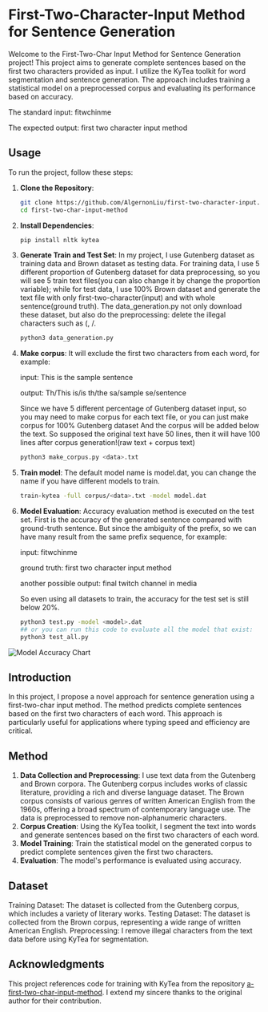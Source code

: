 # First-Two-Character-Input Method for Sentence Generation

Welcome to the First-Two-Char Input Method for Sentence Generation project! This project aims to generate complete sentences based on the first two characters provided as input. I utilize the KyTea toolkit for word segmentation and sentence generation. The approach includes training a statistical model on a preprocessed corpus and evaluating its performance based on accuracy.

The standard input: fitwchinme
   
The expected output: first two character input method

## Usage

To run the project, follow these steps:

1. **Clone the Repository**:
   ```sh
   git clone https://github.com/AlgernonLiu/first-two-character-input.git
   cd first-two-char-input-method

2. **Install Dependencies**:
   ```sh
   pip install nltk kytea

3. **Generate Train and Test Set**:
   In my project, I use Gutenberg dataset as training data and Brown dataset as testing data. For training data, I use 5 different proportion of Gutenberg dataset for data preprocessing, so you will see 5 train text files(you can also change it by change the proportion variable); while for test data, I use 100% Brown dataset and generate the text file with only first-two-character(input) and with whole sentence(ground truth). The data_generation.py not only download these dataset, but also do the preprocessing: delete the illegal characters such as (, /.
   ```sh
   python3 data_generation.py

4. **Make corpus**:
   It will exclude the first two characters from each word, for example:
   
   input: This is the sample sentence
   
   output: Th/This is/is th/the sa/sample se/sentence   
   
   Since we have 5 different percentage of Gutenberg dataset input, so you may need to make corpus for each text file, or you can just make corpus for 100% Gutenberg dataset
   And the corpus will be added below the text. So supposed the original text have 50 lines, then it will have 100 lines after corpus generation!(raw text + corpus text)
   ```sh
   python3 make_corpus.py <data>.txt

5. **Train model**:
   The default model name is model.dat, you can change the name if you have different models to train.
   ```sh
   train-kytea -full corpus/<data>.txt -model model.dat

6. **Model Evaluation**:
   Accuracy evaluation method is executed on the test set. First is the accuracy of the generated sentence compared with ground-truth sentence. But since the ambiguity of the prefix, so we can have many result from the same prefix sequence, for example:
   
   input: fitwchinme
   
   ground truth: first two character input method
   
   another possible output: final twitch channel in media
   
   So even using all datasets to train, the accuracy for the test set is still below 20%.
   ```sh
   python3 test.py -model <model>.dat
   ## or you can run this code to evaluate all the model that exist:
   python3 test_all.py
![Model Accuracy Chart](model_accuracy_chart.png "Model Accuracy Chart")
## Introduction
In this project, I propose a novel approach for sentence generation using a first-two-char input method. The method predicts complete sentences based on the first two characters of each word. This approach is particularly useful for applications where typing speed and efficiency are critical.

## Method
1. **Data Collection and Preprocessing**: I use text data from the Gutenberg and Brown corpora. The Gutenberg corpus includes works of classic literature, providing a rich and diverse language dataset. The Brown corpus consists of various genres of written American English from the 1960s, offering a broad spectrum of contemporary language use. The data is preprocessed to remove non-alphanumeric characters.
2. **Corpus Creation**: Using the KyTea toolkit, I segment the text into words and generate sentences based on the first two characters of each word.
3. **Model Training**: Train the statistical model on the generated corpus to predict complete sentences given the first two characters.
4. **Evaluation**: The model's performance is evaluated using accuracy.

## Dataset
Training Dataset: The dataset is collected from the Gutenberg corpus, which includes a variety of literary works.
Testing Dataset: The dataset is collected from the Brown corpus, representing a wide range of written American English.
Preprocessing: I remove illegal characters from the text data before using KyTea for segmentation.

## Acknowledgments
This project references code for training with KyTea from the repository [a-first-two-char-input-method](https://github.com/yaitaimo/a-first-two-char-input-method). I extend my sincere thanks to the original author for their contribution.
